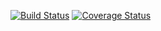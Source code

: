[![Build Status](https://travis-ci.org/7LevelLabs/MA.svg?branch=master)](https://travis-ci.org/7LevelLabs/MA)
[![Coverage Status](https://coveralls.io/repos/7LevelLabs/MA/badge.png?branch=master)](https://coveralls.io/r/7LevelLabs/MA?branch=master)
